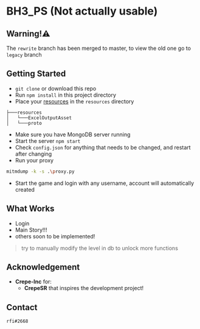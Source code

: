 # <b>BH3_PS (Not actually usable)</b>

## <b>Warning!⚠️</b>
The `rewrite` branch has been merged to master, to view the old one go to `legacy` branch

## <b>Getting Started</b>
- `git clone` or download this repo
- Run `npm install` in this project directory
- Place your [resources](https://anonfiles.com/g7Z4H9q7ze/resources_7z) in the `resources` directory
```
├───resources
│   └───ExcelOutputAsset
│   └───proto
```
- Make sure you have MongoDB server running
- Start the server `npm start`
- Check `config.json` for anything that needs to be changed, and restart after changing
- Run your proxy
```bash
mitmdump -k -s .\proxy.py
```
- Start the game and login with any username, account will automatically created

## <b>What Works</b>
- Login
- Main Story!!!
- others soon to be implemented!

> try to manually modify the level in db to unlock more functions

## <b>Acknowledgement</b>
- <b>Crepe-Inc</b> for:
    - <b>CrepeSR</b> that inspires the development project!


## <b>Contact</b>
```
rfi#2668
```
